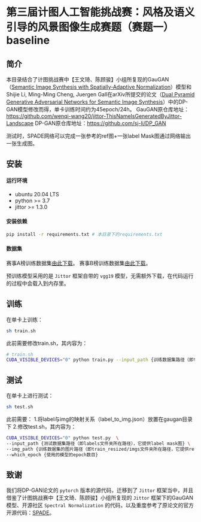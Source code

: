 # 第三届计图人工智能挑战赛：风格及语义引导的风景图像生成赛题（赛题一）baseline

## 简介

本目录结合了计图挑战赛中【王文琦、陈顾骏】小组所复现的GauGAN（[Semantic Image Synthesis with Spatially-Adaptive Normalization](https://arxiv.org/abs/1903.07291)）模型和Shijie Li, Ming-Ming Cheng, Juergen Gall在arXiv所提交的论文（[Dual Pyramid Generative Adversarial Networks for Semantic Image Synthesis](https://arxiv.org/abs/2210.04085)）中的DP-GAN模型修改而得，单卡训练时间约为45epoch/24h。
GauGAN原仓库地址：https://github.com/wenqi-wang20/jittor-ThisNameIsGeneratedByJittor-Landscape
DP-GAN原仓库地址：https://github.com/sj-li/DP_GAN

测试时，SPADE网络可以完成一张参考的ref图+一张label Mask图通过网络输出一张生成图。
## 安装

#### 运行环境

- ubuntu 20.04 LTS
- python >= 3.7
- jittor >= 1.3.0

#### 安装依赖

```bash
pip install -r requirements.txt # 本目录下的requirements.txt
```

#### 数据集

赛事A榜训练数据集[由此下载](https://cloud.tsinghua.edu.cn/f/063e7fcfe6a04184904d/?dl=1)。
赛事B榜训练数据集[由此下载](https://cloud.tsinghua.edu.cn/d/9dd48340bbde4d9b9ffa/)。

预训练模型采用的是 `Jittor` 框架自带的 `vgg19` 模型，无需额外下载，在代码运行的过程中会载入到内存里。

## 训练

在单卡上训练：

```bash
sh train.sh
```
此前需要修改train.sh，其内容为：
```bash
# train.sh
CUDA_VISIBLE_DEVICES="0" python train.py --input_path {训练数据集路径（即train_resized文件夹所在路径）}
```
## 测试

在单卡上进行测试：

```bash 
sh test.sh
```

此前需要：
1.将label与img的映射关系（label_to_img.json）放置在gaugan目录下
2.修改test.sh，其内容为：
                
```bash
CUDA_VISIBLE_DEVICES="0" python test.py  \
--input_path {测试数据集路径（即labels文件夹所在路径），它提供label mask图} \
--img_path {训练数据集的图片路径（即train_resized/imgs文件夹所在路径，它提供ref图）}
--which_epoch {使用的模型的epoch数目}
```

## 致谢

我们将DP-GAN论文的 `pytorch` 版本的源代码，迁移到了 `Jittor` 框架当中，并且借鉴了计图挑战赛中【王文琦、陈顾骏】小组所复现的 `Jittor` 框架下的GauGAN模型、开源社区 `Spectral Normalization` 的代码，以及重度参考了原论文的官方开源代码：[SPADE](https://github.com/NVlabs/SPADE)。